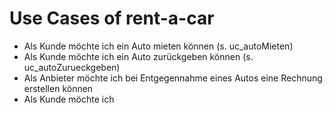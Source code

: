 # Use Cases of rent-a-car

- Als Kunde möchte ich ein Auto mieten können (s. uc_autoMieten)
- Als Kunde möchte ich ein Auto zurückgeben können (s. uc_autoZurueckgeben)
- Als Anbieter möchte ich bei Entgegennahme eines Autos eine Rechnung erstellen können
- Als Kunde möchte ich 